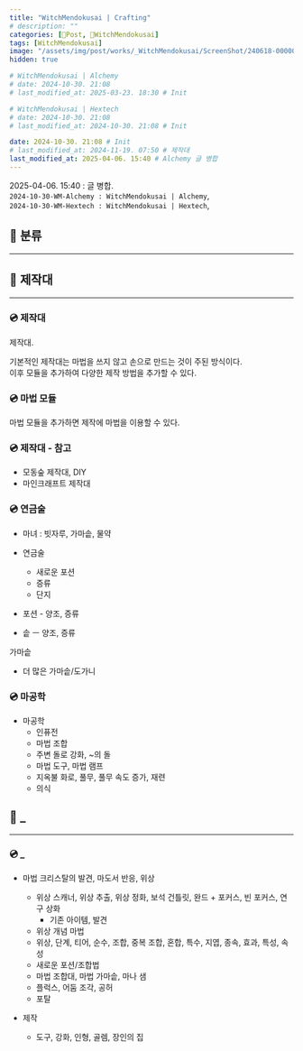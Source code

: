 ```yaml
---
title: "WitchMendokusai | Crafting"
# description: ""
categories: [📀Post, 🥥WitchMendokusai]
tags: [WitchMendokusai]
image: "/assets/img/post/works/_WitchMendokusai/ScreenShot/240618-000000.png"
hidden: true

# WitchMendokusai | Alchemy
# date: 2024-10-30. 21:08
# last_modified_at: 2025-03-23. 18:30 # Init

# WitchMendokusai | Hextech
# date: 2024-10-30. 21:08
# last_modified_at: 2024-10-30. 21:08 # Init

date: 2024-10-30. 21:08 # Init
# last_modified_at: 2024-11-19. 07:50 # 제작대
last_modified_at: 2025-04-06. 15:40 # Alchemy 글 병합
---
```


2025-04-06. 15:40 : 글 병합.  
`2024-10-30-WM-Alchemy : WitchMendokusai | Alchemy`,  
`2024-10-30-WM-Hextech : WitchMendokusai | Hextech`,  

## 📀 분류

---

## 📀 제작대

---

### 💿 제작대

제작대.  

기본적인 제작대는 마법을 쓰지 않고 손으로 만드는 것이 주된 방식이다.  
이후 모듈을 추가하여 다양한 제작 방법을 추가할 수 있다.  

### 💿 마법 모듈

마법 모듈을 추가하면 제작에 마법을 이용할 수 있다.  

### 💿 제작대 - 참고

- 모동숲 제작대, DIY
- 마인크래프트 제작대

### 💿 연금술

- 마녀 : 빗자루, 가마솥, 물약

- 연금술
  - 새로운 포션
  - 증류
  - 단지

- 포션 - 양조, 증류
- 솥 ㅡ 양조, 증류

가마솥  

- 더 많은 가마솥/도가니

### 💿 마공학

- 마공학
  - 인퓨전
  - 마법 조합
  - 주변 돌로 강화, ~의 돌
  - 마법 도구, 마법 램프
  - 지옥불 화로, 풀무, 풀무 속도 증가, 재련
  - 의식

## 📀 _

---

### 💿 _

- 마법 크리스탈의 발견, 마도서 반응, 위상
  - 위상 스캐너, 위상 추출, 위상 정화, 보석 건틀릿, 완드 + 포커스, 빈 포커스, 연구 상화
    - 기존 아이템, 발견
  - 위상 개념 마법
  - 위상, 단계, 티어, 순수, 조합, 중복 조합, 혼합, 특수, 지엽, 종속, 효과, 특성, 속성
  - 새로운 포션/조합법
  - 마법 조합대, 마법 가마솥, 마나 샘
  - 플럭스, 어둠 조각, 공허
  - 포탈

- 제작
  - 도구, 강화, 인형, 골렘, 장인의 집
